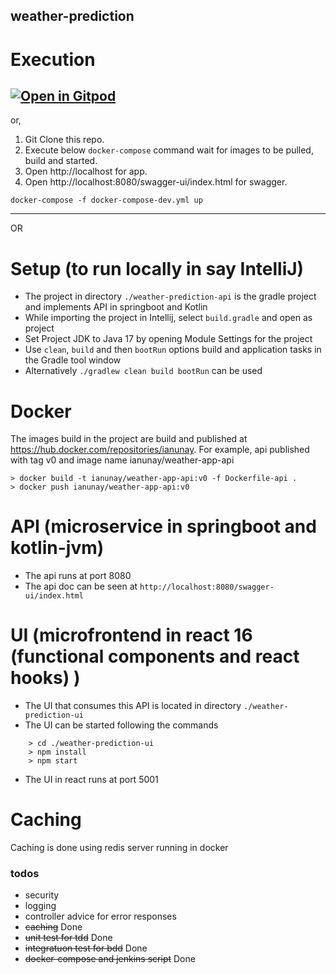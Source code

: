 ## weather-prediction

# Execution
[![Open in Gitpod](https://gitpod.io/button/open-in-gitpod.svg)](https://gitpod.io/#https://github.com/aa-tt/weather-prediction)
--
or,
1. Git Clone this repo.
2. Execute below `docker-compose` command wait for images to be pulled, build and started.
3. Open http://localhost for app.
4. Open http://localhost:8080/swagger-ui/index.html for swagger.

```shell
docker-compose -f docker-compose-dev.yml up
```

----
OR

# Setup (to run locally in say IntelliJ)
* The project in directory `./weather-prediction-api` is the gradle project and implements API in springboot and Kotlin
* While importing the project in Intellij, select `build.gradle` and open as project
* Set Project JDK to Java 17 by opening Module Settings for the project
* Use `clean`, `build` and then `bootRun` options build and application tasks in the Gradle tool window
* Alternatively `./gradlew clean build bootRun` can be used

# Docker
The images build in the project are build and published at https://hub.docker.com/repositories/ianunay.
For example, api published with tag v0 and image name ianunay/weather-app-api
```shell
> docker build -t ianunay/weather-app-api:v0 -f Dockerfile-api .
> docker push ianunay/weather-app-api:v0
```
# API (microservice in springboot and kotlin-jvm)
* The api runs at port 8080
* The api doc can be seen at `http://localhost:8080/swagger-ui/index.html`

# UI (microfrontend in react 16 (functional components and react hooks) )
* The UI that consumes this API is located in directory `./weather-prediction-ui`
* The UI can be started following the commands
```shell
    > cd ./weather-prediction-ui
    > npm install
    > npm start
```
* The UI in react runs at port 5001

# Caching
Caching is done using redis server running in docker
### todos
- security
- logging
- controller advice for error responses
- ~~caching~~ Done
- ~~unit test for tdd~~ Done
- ~~integratuon test for bdd~~ Done
- ~~docker-compose and jenkins script~~ Done
